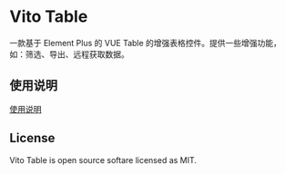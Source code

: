 # Vito Table

一款基于 Element Plus 的 VUE Table 的增强表格控件。提供一些增强功能，如：筛选、导出、远程获取数据。

## 使用说明  

[使用说明](https://github.com/Guohui-Peng/vito-table/blob/main/VitoTable.md)

## License
Vito Table is open source softare licensed as MIT.